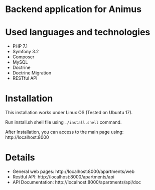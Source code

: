 Backend application for Animus
==============================

# Used languages and technologies
- PHP 7.1
- Symfony 3.2
- Composer
- MySQL
- Doctrine
- Doctrine Migration
- RESTful API

# Installation
This installation works under Linux OS (Tested on Ubuntu 17). 

Run install.sh shell file using `./install.shell` command. 

After Installation, you can access to the main page using: http://localhost:8000

# Details

- General web pages: http://localhost:8000/apartments/web
- Restful API: http://localhost:8000/apartments/api
- API Documentation: http://localhost:8000/apartments/api/doc

